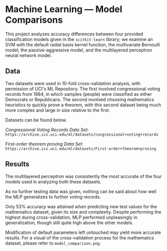 # Machine Learning — Model Comparisons #

This project analyzes accuracy differences between four provided classification models given in the ```scitkit-learn``` library; we examine an SVM with the default radial basis kernel function, the multivariate Bernoulli model, the passive-aggressive model, and the multilayered perceptron neural network model.

## Data ##

Two datasets were used in 10-fold cross-validation analysis, with permission of UCI's ML Repository. The first involved congressional voting records from 1984, in which samples (people) were classified as either Democrats or Republicans. The second involved choosing mathematics heuristics to quickly prove a theorem, with this second dataset being much more complex and large in size relative to the first.

Datasets can be found below.

*Congressional Voting Records Data Set*: 
```https://archive.ics.uci.edu/ml/datasets/congressional+voting+records```

*First-order theorem proving Data Set*: 
```https://archive.ics.uci.edu/ml/datasets/First-order+theorem+proving```

## Results ##

The multilayered perceptron was consistently the most accurate of the four models used in analyzing both these datasets. 

As no further testing data was given, nothing can be said about how well the MLP generalizes to further voting records.

Only 53% accuracy was attained when predicting new test values for the mathematics dataset, given its size and complexity. Despite performing the highest during cross-validation, MLP performed unpleasingly in generalization, though still quite high above the other models.

Modification of default parameters left untouched may yield more accurate results. For a visual of the cross-validation process for the mathematics dataset, please refer to ```model_comparison.png```.
